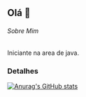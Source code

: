 ## Olá 👋

###### Sobre Mim
Iniciante na area de java.

### Detalhes

[![Anurag's GitHub stats](httpsgithub-readme-stats.vercel.appapiusername=Paulo-Ricardo2607&show_icons=true&theme=dark)](httpsgithub.comanuraghazragithub-readme-stats)
